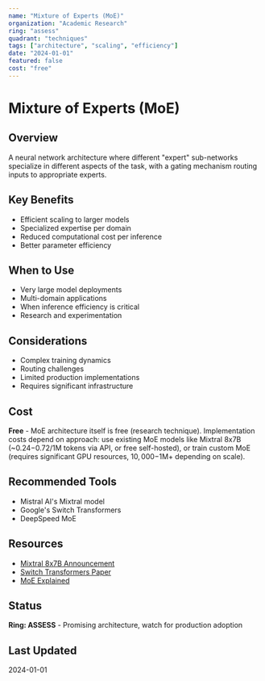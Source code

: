 ```yaml
---
name: "Mixture of Experts (MoE)"
organization: "Academic Research"
ring: "assess"
quadrant: "techniques"
tags: ["architecture", "scaling", "efficiency"]
date: "2024-01-01"
featured: false
cost: "free"
---
```


# Mixture of Experts (MoE)

## Overview
A neural network architecture where different "expert" sub-networks specialize in different aspects of the task, with a gating mechanism routing inputs to appropriate experts.

## Key Benefits
- Efficient scaling to larger models
- Specialized expertise per domain
- Reduced computational cost per inference
- Better parameter efficiency

## When to Use
- Very large model deployments
- Multi-domain applications
- When inference efficiency is critical
- Research and experimentation

## Considerations
- Complex training dynamics
- Routing challenges
- Limited production implementations
- Requires significant infrastructure

## Cost
**Free** - MoE architecture itself is free (research technique). Implementation costs depend on approach: use existing MoE models like Mixtral 8x7B (~$0.24-$0.72/1M tokens via API, or free self-hosted), or train custom MoE (requires significant GPU resources, $10,000-$1M+ depending on scale).

## Recommended Tools
- Mistral AI's Mixtral model
- Google's Switch Transformers
- DeepSpeed MoE

## Resources
- [Mixtral 8x7B Announcement](https://mistral.ai/news/mixtral-of-experts/)
- [Switch Transformers Paper](https://arxiv.org/abs/2101.03961)
- [MoE Explained](https://huggingface.co/blog/moe)

## Status
**Ring: ASSESS** - Promising architecture, watch for production adoption

## Last Updated
2024-01-01
